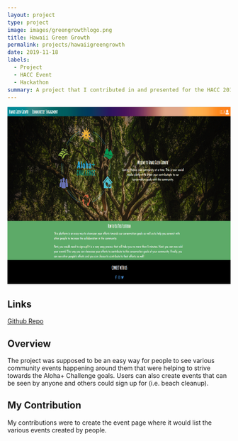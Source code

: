 ```yaml
---
layout: project
type: project
image: images/greengrowthlogo.png
title: Hawaii Green Growth
permalink: projects/hawaiigreengrowth
date: 2019-11-18
labels:
  - Project
  - HACC Event
  - Hackathon
summary: A project that I contributed in and presented for the HACC 2019 event where we created a web application for people to easily showcase their efforts towards the various Aloha+ conservation goals.
---
```


<img class="image" src="../images/greengrowthome.png" style="width:100%;height:400px;"/>

## Links
[Github Repo](https://github.com/HACC2019/600-iq)


## Overview
 
The project was supposed to be an easy way for people to see various community events happening around them that were helping to strive towards the Aloha+ Challenge goals. Users can also create events that can be seen by anyone and others could sign up for (i.e. beach cleanup).
## My Contribution

My contributions were to create the event page where it would list the various events created by people. 

